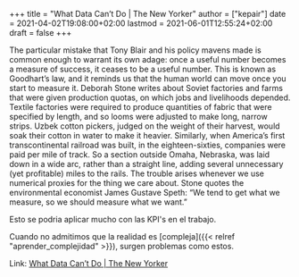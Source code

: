 +++
title = "What Data Can’t Do | The New Yorker"
author = ["kepair"]
date = 2021-04-02T19:08:00+02:00
lastmod = 2021-06-01T12:55:24+02:00
draft = false
+++

The particular mistake that Tony Blair and his policy mavens made is common enough to warrant its own adage: once a useful number becomes a measure of success, it ceases to be a useful number. This is known as Goodhart’s law, and it reminds us that the human world can move once you start to measure it. Deborah Stone writes about Soviet factories and farms that were given production quotas, on which jobs and livelihoods depended. Textile factories were required to produce quantities of fabric that were specified by length, and so looms were adjusted to make long, narrow strips. Uzbek cotton pickers, judged on the weight of their harvest, would soak their cotton in water to make it heavier. Similarly, when America’s first transcontinental railroad was built, in the eighteen-sixties, companies were paid per mile of track. So a section outside Omaha, Nebraska, was laid down in a wide arc, rather than a straight line, adding several unnecessary (yet profitable) miles to the rails. The trouble arises whenever we use numerical proxies for the thing we care about. Stone quotes the environmental economist James Gustave Speth: “We tend to get what we measure, so we should measure what we want.”

Esto se podria aplicar mucho con las KPI's en el trabajo.

Cuando no admitimos que la realidad es [compleja]({{< relref "aprender_complejidad" >}}), surgen problemas como estos.

Link: [What Data Can’t Do | The New Yorker](https://www.newyorker.com/magazine/2021/03/29/what-data-cant-do)